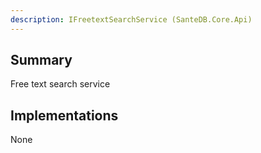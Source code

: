 ```yaml
---
description: IFreetextSearchService (SanteDB.Core.Api)
---
```


## Summary
Free text search service

## Implementations

None

